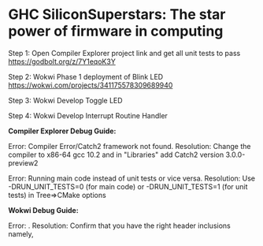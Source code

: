 # GHC SiliconSuperstars: The star power of firmware in computing

Step 1: 
Open Compiler Explorer project link and get all unit tests to pass
https://godbolt.org/z/7Y1eqoK3Y

Step 2:
Wokwi Phase 1 deployment of Blink LED
https://wokwi.com/projects/341175578309689940

Step 3:
Wokwi Develop Toggle LED

Step 4:
Wokwi Develop Interrupt Routine Handler

**Compiler Explorer Debug Guide:**

Error: Compiler Error/Catch2 framework not found. 
Resolution: Change the compiler to x86-64 gcc 10.2 and in "Libraries" add Catch2 version 3.0.0-preview2

Error: Running main code instead of unit tests or vice versa. 
Resolution: Use -DRUN_UNIT_TESTS=0 (for main code) or -DRUN_UNIT_TESTS=1 (for unit tests) in Tree=>CMake options

**Wokwi Debug Guide:**

Error: .
Resolution: Confirm that you have the right header inclusions namely, 

